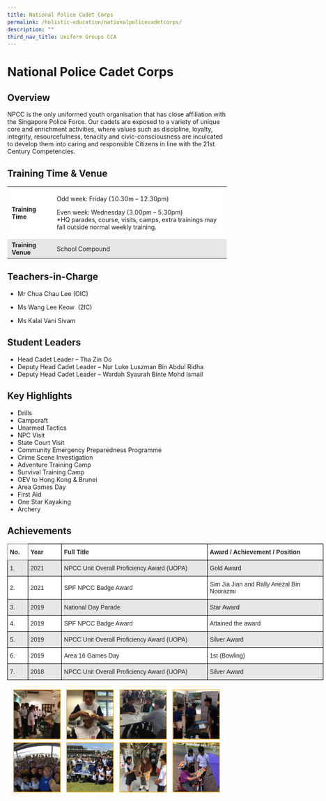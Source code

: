 ```yaml
---
title: National Police Cadet Corps
permalink: /holistic-education/nationalpolicecadetcorps/
description: ""
third_nav_title: Uniform Groups CCA
---
```

# National Police Cadet Corps


## Overview


NPCC is the only uniformed youth organisation that has close affiliation with the Singapore Police Force. Our cadets are exposed to a variety of unique core and enrichment activities, where values such as discipline, loyalty, integrity, resourcefulness, tenacity and civic-consciousness are inculcated to develop them into caring and responsible Citizens in line with the 21st Century Competencies.

## Training Time & Venue


<table style="box-sizing: inherit; border-collapse: collapse; border-spacing: 0px; max-width: 100%;"><tbody style="box-sizing: inherit;"><tr style="box-sizing: inherit; background: rgb(255, 255, 255);"><td style="box-sizing: inherit; padding: 5px 10px;"><strong style="box-sizing: inherit; font-weight: bold;">Training Time</strong></td><td style="box-sizing: inherit; padding: 5px 10px;"><p style="box-sizing: inherit; font-size: 1em;">Odd week: Friday (10.30m – 12.30pm)</p><p style="box-sizing: inherit; font-size: 1em;">Even week: Wednesday (3.00pm – 5.30pm)<br style="box-sizing: inherit;">*HQ parades, course, visits, camps, extra trainings may fall outside normal weekly training.</p></td></tr><tr style="box-sizing: inherit; background: rgb(230, 230, 230);"><td style="box-sizing: inherit; padding: 5px 10px;"><strong style="box-sizing: inherit; font-weight: bold;">Training Venue</strong></td><td style="box-sizing: inherit; padding: 5px 10px;">School Compound</td></tr></tbody></table>

## Teachers-in-Charge


*   Mr Chua Chau Lee (OIC)
*   Ms Wang Lee Keow  (2IC)
    
*   Ms Kalai Vani Sivam 
    

## Student Leaders


*   Head Cadet Leader – Tha Zin Oo
*   Deputy Head Cadet Leader – Nur Luke Luszman Bin Abdul Ridha 
*   Deputy Head Cadet Leader – Wardah Syaurah Binte Mohd Ismail

## Key Highlights


*   Drills
*   Campcraft
*   Unarmed Tactics
*   NPC Visit
*   State Court Visit
*   Community Emergency Preparedness Programme
*   Crime Scene Investigation
*   Adventure Training Camp
*   Survival Training Camp
*   OEV to Hong Kong & Brunei
*   Area Games Day
*   First Aid
*   One Star Kayaking
*   Archery

## Achievements


<style type="text/css">
.tg  {border-collapse:collapse;border-spacing:0;}
.tg td{border-color:black;border-style:solid;border-width:1px;font-family:Arial, sans-serif;font-size:14px;
  overflow:hidden;padding:10px 5px;word-break:normal;}
.tg th{border-color:black;border-style:solid;border-width:1px;font-family:Arial, sans-serif;font-size:14px;
  font-weight:normal;overflow:hidden;padding:10px 5px;word-break:normal;}
.tg .tg-l2bf{background-color:#FFF;color:#222;font-weight:bold;text-align:left;vertical-align:top}
.tg .tg-h5mn{background-color:#E6E6E6;color:#222;text-align:left;vertical-align:middle}
.tg .tg-0f6e{background-color:#FFF;border-color:inherit;color:#222;font-weight:bold;text-align:left;vertical-align:top}
.tg .tg-1ppo{background-color:#FFF;color:#222;text-align:left;vertical-align:middle}
.tg .tg-tsok{background-color:#FFF;color:#222;text-align:left;vertical-align:top}
</style>
<table class="tg" style="undefined;table-layout: fixed; width: 726px">
<colgroup>
<col style="width: 47.2px">
<col style="width: 77.2px">
<col style="width: 335.2px">
<col style="width: 266.2px">
</colgroup>
<thead>
  <tr>
    <th class="tg-0f6e"><span style="font-weight:bold">No.</span></th>
    <th class="tg-l2bf"><span style="font-weight:bold">Year</span></th>
    <th class="tg-l2bf"><span style="font-weight:bold">Full Title</span></th>
    <th class="tg-l2bf"><span style="font-weight:bold">Award / Achievement / Position</span></th>
  </tr>
</thead>
<tbody>
  <tr>
    <td class="tg-h5mn">1.</td>
    <td class="tg-h5mn">2021</td>
    <td class="tg-h5mn">NPCC Unit Overall Proficiency Award (UOPA)</td>
    <td class="tg-h5mn">Gold Award</td>
  </tr>
  <tr>
    <td class="tg-1ppo">2.</td>
    <td class="tg-1ppo">2021</td>
    <td class="tg-1ppo">SPF NPCC Badge Award</td>
    <td class="tg-tsok">Sim Jia Jian and Rally Ariezal Bin Noorazmi</td>
  </tr>
  <tr>
    <td class="tg-h5mn">3.</td>
    <td class="tg-h5mn">2019</td>
    <td class="tg-h5mn">National Day Parade</td>
    <td class="tg-h5mn">Star Award</td>
  </tr>
  <tr>
    <td class="tg-1ppo">4.</td>
    <td class="tg-1ppo">2019</td>
    <td class="tg-1ppo">SPF NPCC Badge Award</td>
    <td class="tg-1ppo">Attained the award</td>
  </tr>
  <tr>
    <td class="tg-h5mn">5. </td>
    <td class="tg-h5mn">2019</td>
    <td class="tg-h5mn">NPCC Unit Overall Proficiency Award (UOPA)</td>
    <td class="tg-h5mn">Silver Award</td>
  </tr>
  <tr>
    <td class="tg-1ppo">6. </td>
    <td class="tg-1ppo">2019</td>
    <td class="tg-1ppo">Area 16 Games Day </td>
    <td class="tg-1ppo">1st (Bowling)</td>
  </tr>
  <tr>
    <td class="tg-h5mn">7.</td>
    <td class="tg-h5mn">2018</td>
    <td class="tg-h5mn">NPCC Unit Overall Proficiency Award (UOPA)</td>
    <td class="tg-h5mn">Silver Award </td>
  </tr>
</tbody>
</table>

![](/images/Screenshot%20(30).png)